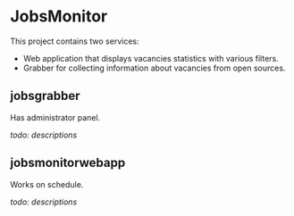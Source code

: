 # JobsMonitor

This project contains two services:
* Web application that displays vacancies statistics with various filters.
* Grabber for collecting information about vacancies from open sources.

## jobsgrabber
Has administrator panel.

*todo: descriptions*

## jobsmonitorwebapp
Works on schedule.

*todo: descriptions*
